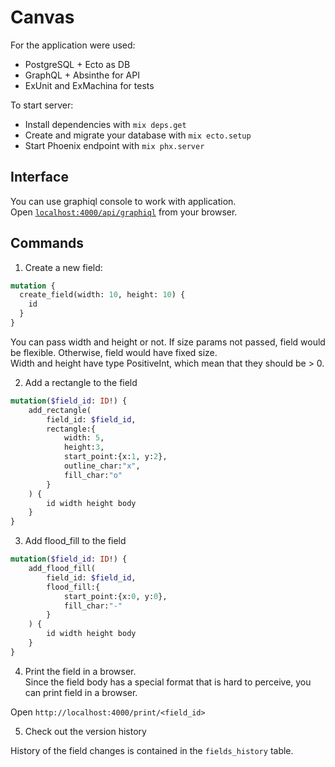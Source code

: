 # Canvas

For the application were used:
* PostgreSQL + Ecto as DB
* GraphQL + Absinthe for API
* ExUnit and ExMachina for tests

To start server:

  * Install dependencies with `mix deps.get`
  * Create and migrate your database with `mix ecto.setup`
  * Start Phoenix endpoint with `mix phx.server`

## Interface

You can use graphiql console to work with application.  
Open [`localhost:4000/api/graphiql`](localhost:4000/api/graphiql) from your browser.

## Commands

1. Create a new field:
```graphql
mutation {
  create_field(width: 10, height: 10) { 
    id 
  }
}
```
You can pass width and height or not. If size params not passed, field would be flexible. Otherwise, field would have fixed size.  
Width and height have type PositiveInt, which mean that they should be > 0.

2. Add a rectangle to the field
```graphql
mutation($field_id: ID!) {
    add_rectangle(
        field_id: $field_id, 
        rectangle:{
            width: 5, 
            height:3, 
            start_point:{x:1, y:2}, 
            outline_char:"x", 
            fill_char:"o"
        }
    ) { 
        id width height body 
    }
}
```

3. Add flood_fill to the field
```graphql
mutation($field_id: ID!) {
    add_flood_fill(
        field_id: $field_id, 
        flood_fill:{
            start_point:{x:0, y:0}, 
            fill_char:"-"
        }
    ) { 
        id width height body 
    }
}
```

4. Print the field in a browser.  
Since the field body has a special format that is hard to perceive, you can print field in a browser.
   
Open `http://localhost:4000/print/<field_id>`

5. Check out the version history

History of the field changes is contained in the `fields_history` table.
